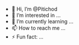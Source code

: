 - 👋 Hi, I’m @Pitichod
- 👀 I’m interested in ...
- 🌱 I’m currently learning ...
- 📫 How to reach me ...
- ⚡ Fun fact: ...
